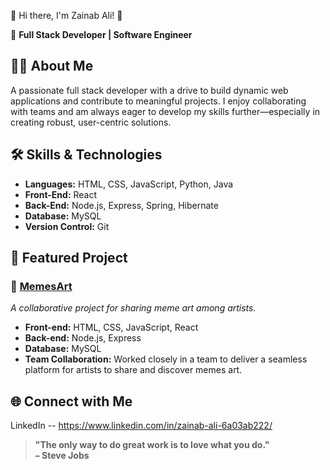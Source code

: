👋 Hi there, I'm Zainab Ali! 👋

🌟 **Full Stack Developer | Software Engineer**

## 👩‍💻 About Me
A passionate full stack developer with a drive to build dynamic web applications and contribute to meaningful projects. 
I enjoy collaborating with teams and am always eager to develop my skills further—especially in creating robust, user-centric solutions.

## 🛠️ Skills & Technologies

- **Languages:** HTML, CSS, JavaScript, Python, Java
- **Front-End:** React
- **Back-End:** Node.js, Express, Spring, Hibernate
- **Database:** MySQL
- **Version Control:** Git


## 🚀 Featured Project

### 🎨 [MemesArt](#)
_A collaborative project for sharing meme art among artists._

- **Front-end:** HTML, CSS, JavaScript, React
- **Back-end:** Node.js, Express
- **Database:** MySQL
- **Team Collaboration:** Worked closely in a team to deliver a seamless platform for artists to share and discover memes art.

## 🌐 Connect with Me

LinkedIn -- https://www.linkedin.com/in/zainab-ali-6a03ab222/


> **"The only way to do great work is to love what you do."**  
> **– Steve Jobs**

